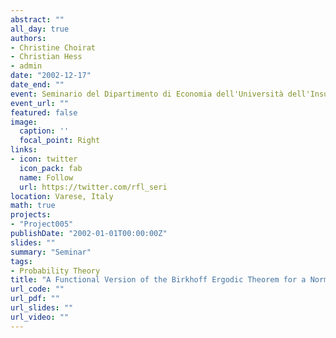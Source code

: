 ```yaml
---
abstract: ""
all_day: true
authors:
- Christine Choirat
- Christian Hess
- admin
date: "2002-12-17"
date_end: ""
event: Seminario del Dipartimento di Economia dell'Università dell'Insubria
event_url: ""
featured: false
image:
  caption: ''
  focal_point: Right
links:
- icon: twitter
  icon_pack: fab
  name: Follow
  url: https://twitter.com/rfl_seri
location: Varese, Italy
math: true
projects:
- "Project005"
publishDate: "2002-01-01T00:00:00Z"
slides: ""
summary: "Seminar"
tags:
- Probability Theory
title: "A Functional Version of the Birkhoff Ergodic Theorem for a Normal Integrand: A Variational Approach"
url_code: ""
url_pdf: ""
url_slides: ""
url_video: ""
---
```

